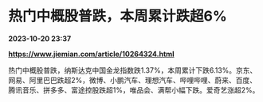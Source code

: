 # 热门中概股普跌，本周累计跌超6%

**2023-10-20 23:37**

**https://www.jiemian.com/article/10264324.html**

热门中概股普跌，纳斯达克中国金龙指数跌1.37%，本周累计下跌6.13%。京东、网易、阿里巴巴跌超2%，微博、小鹏汽车、理想汽车、哔哩哔哩、蔚来、百度、腾讯音乐、拼多多、富途控股跌超1%，唯品会、满帮小幅下跌。爱奇艺涨超2%。